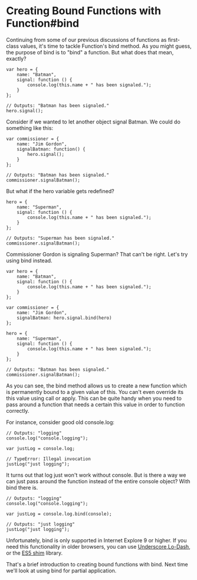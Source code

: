 Creating Bound Functions with Function#bind
===========
Continuing from some of our previous discussions of functions as first-class values, it's time to tackle Function's bind method. As you might guess, the purpose of bind is to "bind" a function. But what does that mean, exactly?

    var hero = {
        name: "Batman",
        signal: function () {
            console.log(this.name + " has been signaled.");
        }
    };

    // Outputs: "Batman has been signaled."
    hero.signal();
Consider if we wanted to let another object signal Batman. We could do something like this:

    var commissioner = {
        name: "Jim Gordon",
        signalBatman: function() {
            hero.signal();
        }
    };

    // Outputs: "Batman has been signaled."
    commissioner.signalBatman();
But what if the hero variable gets redefined?

    hero = {
        name: "Superman",
        signal: function () {
            console.log(this.name + " has been signaled.");
        }
    };

    // Outputs: "Superman has been signaled."
    commissioner.signalBatman();
Commissioner Gordon is signaling Superman? That can't be right. Let's try using bind instead.

    var hero = {
        name: "Batman",
        signal: function () {
            console.log(this.name + " has been signaled.");
        }
    };
    
    var commissioner = {
        name: "Jim Gordon",
        signalBatman: hero.signal.bind(hero)
    };
    
    hero = {
        name: "Superman",
        signal: function () {
            console.log(this.name + " has been signaled.");
        }
    };

    // Outputs: "Batman has been signaled."
    commissioner.signalBatman();
As you can see, the bind method allows us to create a new function which is permanently bound to a given value of this. You can't even override its this value using call or apply. This can be quite handy when you need to pass around a function that needs a certain this value in order to function correctly.

For instance, consider good old console.log:

    // Outputs: "logging"
    console.log("console.logging");
    
    var justLog = console.log;
    
    // TypeError: Illegal invocation
    justLog("just logging");
It turns out that log just won't work without console. But is there a way we can just pass around the function instead of the entire console object? With bind there is.

    // Outputs: "logging"
    console.log("console.logging");
    
    var justLog = console.log.bind(console);
    
    // Outputs: "just logging"
    justLog("just logging");
Unfortunately, bind is only supported in Internet Explore 9 or higher. If you need this functionality in older browsers, you can use 
[Underscore](http://underscorejs.org/#bind),[Lo-Dash](http://lodash.com/docs#bind), or the [ES5 shim](https://github.com/kriskowal/es5-shim) library.

That's a brief introduction to creating bound functions with bind. Next time we'll look at using bind for partial application.

